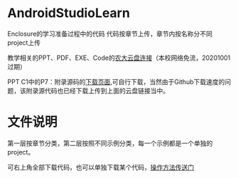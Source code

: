 # AndroidStudioLearn

Enclosure的学习准备过程中的代码
代码按章节上传，章节内按名称分不同project上传

教学相关的PPT、PDF、EXE、Code的[农大云盘连接]( http://cloud2.cau.edu.cn/share?id=u83za4j8vqdf)（本校网络免流，20201001过期）

PPT C1中的P7：附录源码的[下载页面](https://github.com/aqi00/android2),可自行下载，当然由于Github下载速度的问题，该附录源代码也已经下载上传到上面的云盘链接当中。

# 文件说明

第一层按章节分类，第二层按照不同示例分类，每一个示例都是一个单独的project。

可右上角全部下载代码，也可以单独下载某个代码，[操作方法传送门](https://blog.csdn.net/weixin_43031092/article/details/108295359)




